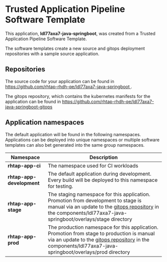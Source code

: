# Trusted Application Pipeline Software Template

This application, **ldl77axa7-java-springboot**, was created from a Trusted Application Pipeline Software Template.

The software templates create a new source and gitops deployment repositories with a sample source application. 

## Repositories

The source code for your application can be found in [https://github.com/rhtap-rhdh-qe/ldl77axa7-java-springboot ](https://github.com/rhtap-rhdh-qe/ldl77axa7-java-springboot ).
 
The gitops repository, which contains the kubernetes manifests for the application can be found in 
[https://github.com/rhtap-rhdh-qe/ldl77axa7-java-springboot-gitops ](https://github.com/rhtap-rhdh-qe/ldl77axa7-java-springboot-gitops ) 

## Application namespaces 

The default application will be found in the following namespaces. Applications can be deployed into unique namespaces or multiple software templates can also bet generated into the same group namespaces.  

|  Namespace   |  Description   |  
| -------- | -------- |
| **rhtap-app-ci** | The namespace used for CI workloads |
| **rhtap-app-development** | The default application during development. Every build will be deployed to this namespace for testing. |
| **rhtap-app-stage** | The staging namespace for this application. Promotion from development to stage is manual via an update to the [gitops repository](https://github.com/rhtap-rhdh-qe/ldl77axa7-java-springboot-gitops ) in the components/ldl77axa7-java-springboot/overlays/stage directory |
| **rhtap-app-prod** | The production namespace for this application. Promotion from stage to production is manual via an update to the [gitops repository](https://github.com/rhtap-rhdh-qe/ldl77axa7-java-springboot-gitops ) in the components/ldl77axa7-java-springboot/overlays/prod directory |